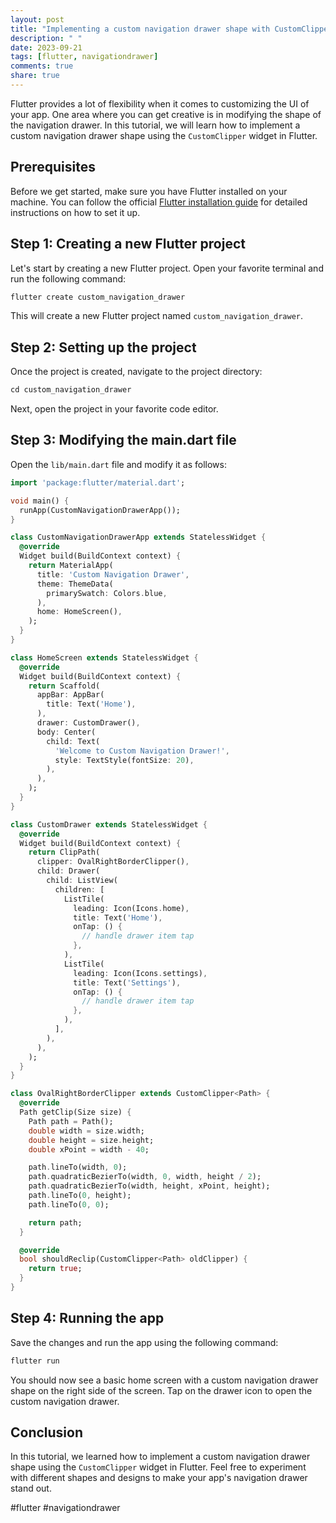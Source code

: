 ```yaml
---
layout: post
title: "Implementing a custom navigation drawer shape with CustomClipper in Flutter"
description: " "
date: 2023-09-21
tags: [flutter, navigationdrawer]
comments: true
share: true
---
```


Flutter provides a lot of flexibility when it comes to customizing the UI of your app. One area where you can get creative is in modifying the shape of the navigation drawer. In this tutorial, we will learn how to implement a custom navigation drawer shape using the `CustomClipper` widget in Flutter.

## Prerequisites

Before we get started, make sure you have Flutter installed on your machine. You can follow the official [Flutter installation guide](https://flutter.dev/docs/get-started/install) for detailed instructions on how to set it up.

## Step 1: Creating a new Flutter project

Let's start by creating a new Flutter project. Open your favorite terminal and run the following command:

```dart
flutter create custom_navigation_drawer
```

This will create a new Flutter project named `custom_navigation_drawer`.

## Step 2: Setting up the project

Once the project is created, navigate to the project directory:

```dart
cd custom_navigation_drawer
```

Next, open the project in your favorite code editor.

## Step 3: Modifying the main.dart file

Open the `lib/main.dart` file and modify it as follows:

```dart
import 'package:flutter/material.dart';

void main() {
  runApp(CustomNavigationDrawerApp());
}

class CustomNavigationDrawerApp extends StatelessWidget {
  @override
  Widget build(BuildContext context) {
    return MaterialApp(
      title: 'Custom Navigation Drawer',
      theme: ThemeData(
        primarySwatch: Colors.blue,
      ),
      home: HomeScreen(),
    );
  }
}

class HomeScreen extends StatelessWidget {
  @override
  Widget build(BuildContext context) {
    return Scaffold(
      appBar: AppBar(
        title: Text('Home'),
      ),
      drawer: CustomDrawer(),
      body: Center(
        child: Text(
          'Welcome to Custom Navigation Drawer!',
          style: TextStyle(fontSize: 20),
        ),
      ),
    );
  }
}

class CustomDrawer extends StatelessWidget {
  @override
  Widget build(BuildContext context) {
    return ClipPath(
      clipper: OvalRightBorderClipper(),
      child: Drawer(
        child: ListView(
          children: [
            ListTile(
              leading: Icon(Icons.home),
              title: Text('Home'),
              onTap: () {
                // handle drawer item tap
              },
            ),
            ListTile(
              leading: Icon(Icons.settings),
              title: Text('Settings'),
              onTap: () {
                // handle drawer item tap
              },
            ),
          ],
        ),
      ),
    );
  }
}

class OvalRightBorderClipper extends CustomClipper<Path> {
  @override
  Path getClip(Size size) {
    Path path = Path();
    double width = size.width;
    double height = size.height;
    double xPoint = width - 40;

    path.lineTo(width, 0);
    path.quadraticBezierTo(width, 0, width, height / 2);
    path.quadraticBezierTo(width, height, xPoint, height);
    path.lineTo(0, height);
    path.lineTo(0, 0);

    return path;
  }

  @override
  bool shouldReclip(CustomClipper<Path> oldClipper) {
    return true;
  }
}
```

## Step 4: Running the app

Save the changes and run the app using the following command:

```dart
flutter run
```

You should now see a basic home screen with a custom navigation drawer shape on the right side of the screen. Tap on the drawer icon to open the custom navigation drawer.

## Conclusion

In this tutorial, we learned how to implement a custom navigation drawer shape using the `CustomClipper` widget in Flutter. Feel free to experiment with different shapes and designs to make your app's navigation drawer stand out.

#flutter #navigationdrawer